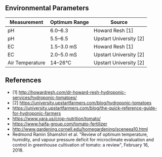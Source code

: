 ## Environmental Parameters

Measurement | Optimum Range | Source
--- | --- | ---
pH | 6.0–6.3 | Howard Resh [1]
pH | 5.5–6.5 | Upstart University [2]
EC | 1.5–3.0 mS | Howard Resh [1]
EC | 2.0–5.0 mS | Upstart University [2]
Air Temperature | 14–26°C | Upstart University [2]


## References

* [1] http://howardresh.com/dr-howard-resh-hydroponic-services/hydroponic-tomatoes/
* [2] https://university.upstartfarmers.com/blog/hydroponic-tomatoes
* https://university.upstartfarmers.com/blog/the-quick-reference-guide-for-hydroponic-farmers
* https://www.yara.us/crop-nutrition/tomato/
* https://www.haifa-group.com/tomato-fertilizer
* http://www.gardening.cornell.edu/homegardening/sceneea10.html
* Redmond Ramin Shamshiri et al. "Review of optimum temperature, humidity, and vapour pressure deficit for microclimate evaluation and control in greenhouse cultivation of tomato: a review", February 16, 2018.
